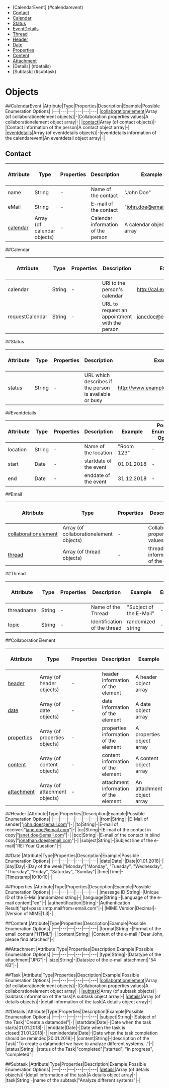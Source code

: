 - [CalendarEvent] (#calendarevent)
- [Contact](#contact)
- [Calendar](#calendar)
- [Status](#status)
- [EventDetails](#eventdetails)
- [Thread](#thread)
- [Header](#header)
- [Date](#date)
- [Properties](#properties)
- [Content](#content)
- [Attachment](#attachment)
- [Details] (#details)
- [Subtask] (#subtask)

<!-- /TOC -->

# Objects

##CalendarEvent
|Attribute|Type|Properties|Description|Example|Possible Enumeration Options|
|---|---|---|---|---|---|
|[collaborationelement](#collaborationelement)|Array (of collaborationelement objects)|-|Collaboration properties values|A collaborationelement object array|-|
|[contact](#contact)|Array (of contact objects)|-|Contact information of the person|A contact object array|-|
|[eventdetails](#eventdetails)|Array (of eventdetails objects)|-|eventdetails information of the calendarevent|An eventdetail object array|-|

## Contact

|Attribute|Type|Properties|Description|Example|Possible Enumeration Options|
|---|---|---|---|---|---|
|name|String|-|Name of the contact|"John Doe"|-|
|eMail|String|-|E-mail of the contact|"john.doe@email.com"|-|
|[calendar](#calendar)|Array (of calendar objects)|-|Calendar information of the person|A calendar object array|-|

##Calendar

|Attribute|Type|Properties|Description|Example|Possible Enumeration Options|
|---|---|---|---|---|---|
|calendar|String|-|URI to the person's calendar|http://cal.example.com/calA|-|
|requestCalendar|String|-|URL to request an appointment with the person|janedoe@example.com|-|

##Status

|Attribute|Type|Properties|Description|Example|Possible Enumeration Options|
|---|---|---|---|---|---|
|status|String|-|URL which describes if the person is available or busy|http://www.example.com/busy/janedoe|-|

##Eventdetails

|Attribute|Type|Properties|Description|Example|Possible Enumeration Options|
|---|---|---|---|---|---|
|location|String|-|Name of the location|"Room 123"|-|
|start|Date|-|startdate of the event|01.01.2018|-|
|end|Date|-|enddate of the event|31.12.2018|-|

##Email

|Attribute|Type|Properties|Description|Example|Possible Enumeration Options|
|---|---|---|---|---|---|
|[collaborationelement](#collaborationelement)|Array (of collaborationelement objects)|-|Collaboration properties values|A collaborationelement object array|-|
|[thread](#thread)|Array (of thread objects)|-|thread information of the e-mail|A thread object array|-|

##Thread

|Attribute|Type|Properties|Description|Example|Possible Enumeration Options|
|---|---|---|---|---|---|
|threadname|String|-|Name of the Thread|"Subject of the E-Mail"|-|
|topic|String|-|Identification of the thread|randomized string|-|

##CollaborationElement

|Attribute|Type|Properties|Description|Example|Possible Enumeration Options|
|---|---|---|---|---|---|
|[header](#header)|Array (of header objects)|-|header information of the element|A header object array|-|
|[date](#date)|Array (of date objects)|-|date information of the element|A date object array|-|
|[properties](#properties)|Array (of properties objects)|-|properties information of the element|A properties object array|-|
|[content](#content)|Array (of content objects)|-|content information of the element|A content object array|-|
|[attachment](#attachment)|Array (of attachment objects)|-|attachment information of the element|An attachment object array|-|

##Header
|Attribute|Type|Properties|Description|Example|Possible Enumeration Options|
|---|---|---|---|---|---|
|from|String|-|E-Mail of sender|"john.doe@email.com"|-|
|to|String|-|E-mail of receiver|"jane.doe@email.com"|-|
|cc|String|-|E-mail of the contact in copy|"janet.doe@email.com"|-|
|bcc|String|-|E-mail of the contact in blind copy|"jonathan.doe@email.com"|-|
|subject|String|-|Subject line of the e-mail|"RE: Your Question"|-|

##Date
|Attribute|Type|Properties|Description|Example|Possible Enumeration Options|
|---|---|---|---|---|---|
|date|Date|-|Date|01.01.2018|-|
|day|Day|-|Day of the week|"Monday"|"Monday", "Tuesday", "Wednesday", "Thursday", "Friday", "Saturday", "Sunday"|
|time|Time|-|Timestamp|10:10:10|-|


##Properties
|Attribute|Type|Properties|Description|Example|Possible Enumeration Options|
|---|---|---|---|---|---|
|message ID|String|-|Unique ID of the E-Mail|randomized string|-|
|language|String|-|Language of the e-mail content|"en"|-|
|authentification|String|-|Authentication Result|"spf=pass smtp.mailfrom=email.com"|-|
|MIME Version|Decimal|-|Version of MIME|1.3|-|

##Content
|Attribute|Type|Properties|Description|Example|Possible Enumeration Options|
|---|---|---|---|---|---|
|format|String|-|Format of the email content|"HTML"|-|
|content|String|-|Content of the e-mail|"Dear John, please find attached"|-|

##Attachment
|Attribute|Type|Properties|Description|Example|Possible Enumeration Options|
|---|---|---|---|---|---|
|type|String|-|Datatype of the attachment|"JPG"|-|
|size|String|-|Datasize of the e-mail attachment|"54 KB"|-|

##Task
|Attribute|Type|Properties|Description|Example|Possible Enumeration Options|
|---|---|---|---|---|---|
|[collaborationelement](#collaborationelement)|Array (of collaborationelement objects)|-|Collaboration properties values|A collaborationelement object array|-|
|[subtask](#subtask)|Array (of subtask objects)|-|subtask information of the task|A subtask object array|-|
|[details](#dateils)|Array (of details objects)|-|detail information of the task|A details object array|-|


##Details
|Attribute|Type|Properties|Description|Example|Possible Enumeration Options|
|---|---|---|---|---|---|
|subject|String|-|Subject of the Task|"Create a datamodel"|-|
|startdate|Date|-|Date when the task starts|01.01.2018|-|
|enddate|Date|-|Date when the task is closed|31.01.2018|-|
|reminderdate|Date|-|Date when the task completion should be reminded|20.01.2018|-|
|content|String|-|description of the Task|"To create a datamodel we have to analyze different systems..."|-|
|status|String|-|status of the Task|"completed"|"started", "in progress", "completed"|

##Subtask
|Attribute|Type|Properties|Description|Example|Possible Enumeration Options|
|---|---|---|---|---|---|
|[details](#dateils)|Array (of details objects)|-|detail information of the task|A details object array|-|
|task|String|-|name of the subtask|"Analyze different systems"|-|
